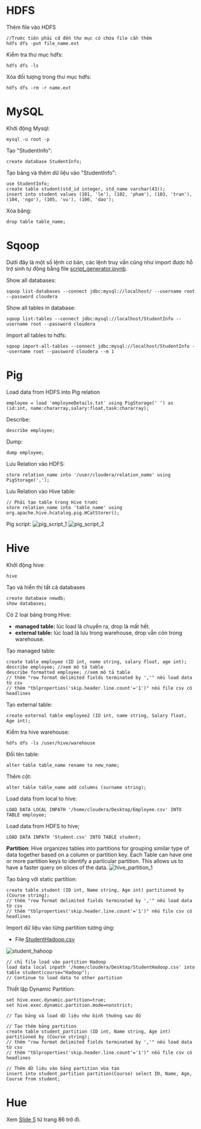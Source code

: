 # HDFS

Thêm file vào HDFS

    //Trước tiên phải cd đến thư mục có chứa file cần thêm
    hdfs dfs -put file_name.ext

Kiểm tra thư mục hdfs:

    hdfs dfs -ls

Xóa đối tượng trong thư mục hdfs:

    hdfs dfs -rm -r name.ext

# MySQL

Khởi động Mysql:

    mysql -u root -p

Tạo "StudentInfo":

    create database StudentInfo;

Tạo bảng và thêm dữ liệu vào "StudentInfo":

    use StudentInfo;
    create table student(std_id integer, std_name varchar(43));
    insert into student values (101, 'le'), (102, 'pham'), (103, 'tran'), (104, 'ngo'), (105, 'vu'), (106, 'dao');

Xóa bảng:

    drop table table_name;

# Sqoop

Dưới đây là một số lệnh cơ bản, các lệnh truy vấn cũng như import được hỗ trợ sinh tự động bằng file [script_generator.ipynb](./script_generator.ipynb).

Show all databases:

    sqoop list-databases --connect jdbc:mysql://localhost/ --username root --password cloudera

Show all tables in database:

    sqoop list-tables --connect jdbc:mysql://localhost/StudentInfo -- username root --password cloudera

Import all tables to hdfs:

    sqoop import-all-tables --connect jdbc:mysql://localhost/StudentInfo --username root --password cloudera --m 1

# Pig

Load data from HDFS into Pig relation

    employee = load 'employeeDetails.txt' using PigStorage(' ') as (id:int, name:chararray,salary:float,task:chararray);

Describe:

    describe employee;

Dump:

    dump employee;

Lưu Relation vào HDFS:

    store relation_name into '/user/cloudera/relation_name' using PigStorage(',');

Lưu Relation vào Hive table:

    // Phải tạo table trong Hive trước
    store relation_name into 'table_name' using org.apache.hive.hcatalog.pig.HCatStorer();

Pig script:
![pig_script_1](./images/pig_script_1.png)
![pig_script_2](./images/pig_script_2.png)

# Hive

Khởi động hive:

    hive

Tạo và hiển thị tất cả databases

    create database newdb;
    show databases;

Có 2 loại bảng trong Hive:

- **managed table:** lúc load là chuyển ra, drop là mất hết.
- **external table:** lúc load là lưu trong warehouse, drop vẫn còn trong warehouse.

Tạo managed table:

    create table employee (ID int, name string, salary float, age int);
    describe employee; //xem mô tả table
    describe formatted employee; //xem mô tả table
    // thêm "row format delimited fields terminated by ','" nếu load data từ csv
    // thêm "tblproperties('skip.header.line.count'='1')" nếu file csv có headlines

Tạo external table:

    create external table employee2 (ID int, name string, Salary float, Age int);

Kiểm tra hive warehouse:

    hdfs dfs -ls /user/hive/warehouse

Đổi tên table:

    alter table table_name rename to new_name;

Thêm cột:

    alter table table_name add columns (surname string);

Load data from local to hive:

    LOAD DATA LOCAL INPATH '/home/cloudera/Desktop/Employee.csv' INTO TABLE employee;

Load data from HDFS to hive;

    LOAD DATA INPATH 'Student.csv' INTO TABLE student;

**Partition**:
Hive organizes tables into partitions for grouping similar type of data together based on
a column or partition key. Each Table can have one or more partition keys to identify a
particular partition. This allows us to have a faster query on slices of the data.
![hive_partition_1](./images/hive_partition_1.png)

Tạo bảng với static partition:

    create table student (ID int, Name string, Age int) partitioned by (Course string);
    // thêm "row format delimited fields terminated by ','" nếu load data từ csv
    // thêm "tblproperties('skip.header.line.count'='1')" nếu file csv có headlines

Import dữ liệu vào từng partition tương ứng:

- File [StudentHadoop.csv](./slide%20and%20data/Hive%20dataset%20-%20Slide%205/Hive%20dataset%20-%20Slide%205/StudentHadoop.csv)

![student_hahoop](./images/student_hahoop.png)

    // chỉ file load vào partition Hadoop
    load data local inpath '/home/cloudera/Desktop/StudentHadoop.csv' into table student(course="Hadoop");
    // Continue to load data to other partition

Thiết lập Dynamic Partition:

    set hive.exec.dynamic.partition=true;
    set hive.exec.dynamic.partition.mode=nonstrict;

    // Tạo bảng và load dữ liệu như bình thường sau đó

    // Tạo thêm bảng partition
    create table student_partition (ID int, Name string, Age int) partitioned by (Course string);
    // thêm "row format delimited fields terminated by ','" nếu load data từ csv
    // thêm "tblproperties('skip.header.line.count'='1')" nếu file csv có headlines

    // Thêm dữ liệu vào bảng partition vừa tạo
    insert into student_partition partition(Course) select ID, Name, Age, Course from student;

# Hue

Xem [Slide 5](./slide%20and%20data/Slide%205%20High-Level%20Data%20Process%20Components%20Tutorial.pdf) từ trang 86 trở đi.
